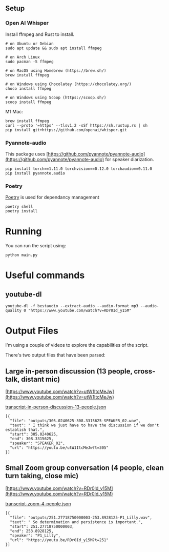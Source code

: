 
## Setup
### Open AI Whisper
Install ffmpeg and Rust to install.


```
# on Ubuntu or Debian
sudo apt update && sudo apt install ffmpeg

# on Arch Linux
sudo pacman -S ffmpeg

# on MacOS using Homebrew (https://brew.sh/)
brew install ffmpeg

# on Windows using Chocolatey (https://chocolatey.org/)
choco install ffmpeg

# on Windows using Scoop (https://scoop.sh/)
scoop install ffmpeg
```

M1 Mac:
```
brew install ffmpeg
curl --proto '=https' --tlsv1.2 -sSf https://sh.rustup.rs | sh
pip install git+https://github.com/openai/whisper.git
```

### Pyannote-audio
This package uses [https://github.com/pyannote/pyannote-audio](https://github.com/pyannote/pyannote-audio) for speaker diarization.

```
pip install torch==1.11.0 torchvision==0.12.0 torchaudio==0.11.0
pip install pyannote.audio
```

### Poetry
[Poetry](https://python-poetry.org/) is used for dependancy management

```
poetry shell
poetry install
```

# Running
You can run the script using:

```
python main.py
```

# Useful commands
## youtube-dl
```
youtube-dl -f bestaudio --extract-audio --audio-format mp3 --audio-quality 0 "https://www.youtube.com/watch?v=RDr0Id_y15M"
```

# Output Files
I'm using a couple of videos to explore the capabilities of the script. 

There's two output files that have been parsed:

## Large in-person discussion (13 people, cross-talk, distant mic)
[https://www.youtube.com/watch?v=utW1ItcMeJw](https://www.youtube.com/watch?v=utW1ItcMeJw)

[transcript-in-person-discussion-13-people.json](transcript-in-person-discussion-13-people.json)
```
[{
  "file": "outputs/305.0240625-308.3315625-SPEAKER_02.wav",
  "text": " I think we just have to have the discussion if we don't establish that.",
  "start": 305.0240625,
  "end": 308.3315625,
  "speaker": "SPEAKER_02",
  "url": "https://youtu.be/utW1ItcMeJw?t=305"
}]
```

## Small Zoom group conversation (4 people, clean turn taking, close mic)
[https://www.youtube.com/watch?v=RDr0Id_y15M](https://www.youtube.com/watch?v=RDr0Id_y15M)

[transcript-zoom-4-people.json](transcript-zoom-4-people.json)
```
[{
  "file": "outputs/251.27718750000003-253.8928125-P1_Lilly.wav",
  "text": " So determination and persistence is important.",
  "start": 251.27718750000003,
  "end": 253.8928125,
  "speaker": "P1_Lilly",
  "url": "https://youtu.be/RDr0Id_y15M?t=251"
}]
```

